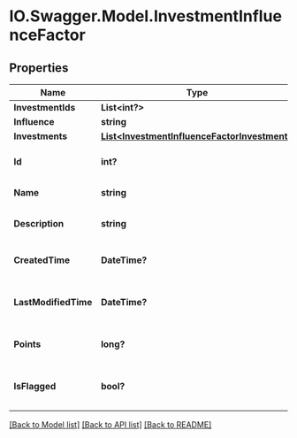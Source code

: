 # IO.Swagger.Model.InvestmentInfluenceFactor
## Properties

Name | Type | Description | Notes
------------ | ------------- | ------------- | -------------
**InvestmentIds** | **List&lt;int?&gt;** |  | [optional] 
**Influence** | **string** | Influence | [optional] 
**Investments** | [**List&lt;InvestmentInfluenceFactorInvestment&gt;**](InvestmentInfluenceFactorInvestment.md) | Investments | [optional] 
**Id** | **int?** | The identifier of the entity | [optional] 
**Name** | **string** | The name of the entity | [optional] 
**Description** | **string** | The description of the entity | [optional] 
**CreatedTime** | **DateTime?** | When the entity was created | [optional] 
**LastModifiedTime** | **DateTime?** | When the entity was last modified | [optional] 
**Points** | **long?** | Generic points for this entity | [optional] 
**IsFlagged** | **bool?** | Generic true/false marker for entity | [optional] 

[[Back to Model list]](../README.md#documentation-for-models) [[Back to API list]](../README.md#documentation-for-api-endpoints) [[Back to README]](../README.md)


